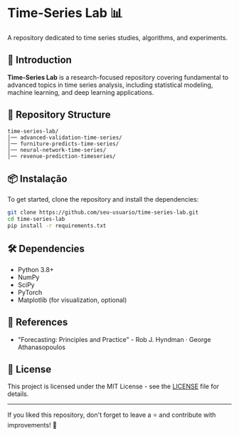 # Time-Series Lab 📊  

A repository dedicated to time series studies, algorithms, and experiments.  

## 🚀 Introduction  

**Time-Series Lab** is a research-focused repository covering fundamental to advanced topics in time series analysis, including statistical modeling, machine learning, and deep learning applications.  

## 📂 Repository Structure  

```
time-series-lab/
│── advanced-validation-time-series/
│── furniture-predicts-time-series/
│── neural-network-time-series/
│── revenue-prediction-timeseries/
```

## 📦 Instalação

To get started, clone the repository and install the dependencies:  

```bash
git clone https://github.com/seu-usuario/time-series-lab.git
cd time-series-lab
pip install -r requirements.txt
```

## 🛠 Dependencies
- Python 3.8+
- NumPy
- SciPy
- PyTorch
- Matplotlib (for visualization, optional)

## 📖 References
- "Forecasting: Principles and Practice" - Rob J. Hyndman · George Athanasopoulos

## 📜 License
This project is licensed under the MIT License - see the [LICENSE](LICENSE) file for details.

---
If you liked this repository, don't forget to leave a ⭐ and contribute with improvements! 🚀

